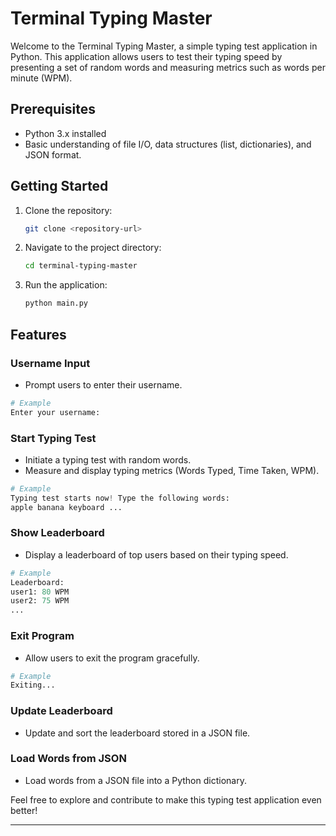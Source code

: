 # Terminal Typing Master

Welcome to the Terminal Typing Master, a simple typing test application in Python. This application allows users to test their typing speed by presenting a set of random words and measuring metrics such as words per minute (WPM).

## Prerequisites

- Python 3.x installed
- Basic understanding of file I/O, data structures (list, dictionaries), and JSON format.

## Getting Started

1. Clone the repository:

   ```bash
   git clone <repository-url>
   ```

2. Navigate to the project directory:

   ```bash
   cd terminal-typing-master
   ```

3. Run the application:

   ```bash
   python main.py
   ```

## Features

### Username Input

- Prompt users to enter their username.

```python
# Example
Enter your username:
```

### Start Typing Test

- Initiate a typing test with random words.
- Measure and display typing metrics (Words Typed, Time Taken, WPM).

```python
# Example
Typing test starts now! Type the following words:
apple banana keyboard ...
```

### Show Leaderboard

- Display a leaderboard of top users based on their typing speed.

```python
# Example
Leaderboard:
user1: 80 WPM
user2: 75 WPM
...
```

### Exit Program

- Allow users to exit the program gracefully.

```python
# Example
Exiting...
```

### Update Leaderboard

- Update and sort the leaderboard stored in a JSON file.

### Load Words from JSON

- Load words from a JSON file into a Python dictionary.

Feel free to explore and contribute to make this typing test application even better!

---
